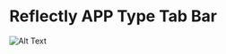 # Reflectly APP Type Tab Bar

![Alt Text](https://media.giphy.com/media/W32CuOgz8kSQvm3IOq/giphy.gif)

